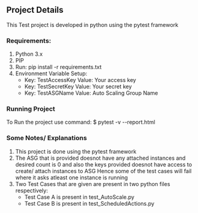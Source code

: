 ## Project Details ##
This Test project is  developed in python using the pytest framework

### Requirements: ###
1. Python 3.x
2. PIP
3. Run: pip install -r requirements.txt 
4. Environment Variable Setup:
    * Key: TestAccessKey  Value: Your access key
    * Key: TestSecretKey  Value: Your secret key
    * Key: TestASGName    Value: Auto Scaling Group Name

### Running Project ###
 To Run the project use command:
    $ pytest -v --report.html

### Some Notes/ Explanations ##
1. This project is done using the pytest framework
2. The ASG that is provided doesnot have any attached instances and desired count is 0 and also the keys provided doesnot have access to create/ attach instances to ASG 
    Hence some of the test cases will fail where it asks atleast one instance is running
3. Two Test Cases that are given are present in two python files respectively:
   * Test Case A is present in test_AutoScale.py
   * Test Case B is present in test_ScheduledActions.py
    